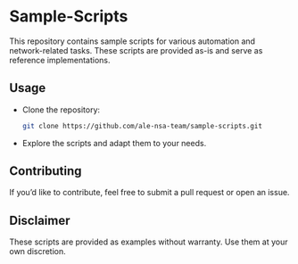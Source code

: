 # Sample-Scripts
This repository contains sample scripts for various automation and network-related tasks. These scripts are provided as-is and serve as reference implementations.
## Usage
- Clone the repository:
  ```bash
  git clone https://github.com/ale-nsa-team/sample-scripts.git
  ```
- Explore the scripts and adapt them to your needs.
## Contributing
If you’d like to contribute, feel free to submit a pull request or open an issue.
## Disclaimer
These scripts are provided as examples without warranty. Use them at your own discretion.
